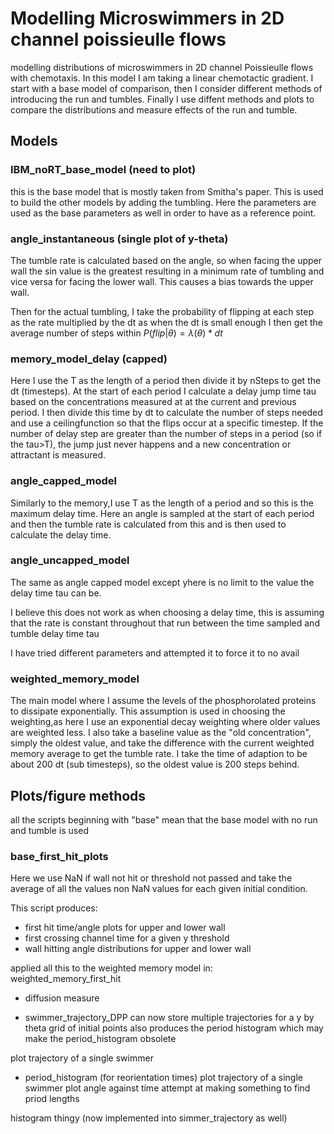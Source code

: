 # Modelling Microswimmers in 2D channel poissieulle flows
modelling distributions of microswimmers in 2D channel 
Poissieulle flows with chemotaxis. In this model I am taking a linear
chemotactic gradient. I start with a base model of comparison, then I 
consider different methods of introducing the run and tumbles. Finally 
I use diffent methods and plots to compare the distributions and measure 
effects of the run and tumble.

## Models
### IBM_noRT_base_model (need to plot)
this is the base model that is mostly taken from Smitha's
paper. This is used to build the other models by adding the
tumbling. Here the parameters are used as the base parameters
as well in order to have as a reference point.

### angle_instantaneous (single plot of y-theta)
The tumble rate is calculated based on the angle, so when facing
the upper wall the sin value is the greatest resulting in a 
minimum rate of tumbling and vice versa for facing the lower wall.
This causes a bias towards the upper wall.

Then for the actual tumbling, I take the probability of flipping 
at each step as the rate multiplied by the dt as when the dt is 
small enough I then get the average number of steps within 
$P(flip|\theta) = \lambda(\theta) * dt$

### memory_model_delay (capped)
Here I use the T as the length of a period then divide it by 
nSteps to get the dt (timesteps). At the start of each period
I calculate a delay jump time tau based on the concentrations 
measured at at the current and previous period. I then divide 
this time by dt to calculate the number of steps needed and use 
a ceilingfunction so that the flips occur at a specific timestep. 
If the number of delay step are greater than the number of steps 
in a period (so if the tau>T), the jump just never happens and 
a new concentration or attractant is measured.

### angle_capped_model
Similarly to the memory,I use T as the length of a period and so
this is the maximum delay time. Here an angle is sampled at the 
start of each period and then the tumble rate is calculated from
this and is then used to calculate the delay time.

### angle_uncapped_model
The same as angle capped model except yhere is no limit to the 
value the delay time tau can be.

I believe this does not work as when choosing a delay time, this
is assuming that the rate is constant throughout that run between
the time sampled and tumble delay time tau

I have tried different parameters and attempted it to force
it to no avail

### weighted_memory_model
The main model where I assume the levels of the phosphorolated 
proteins to dissipate exponentially. This assumption is used
in choosing the weighting,as here I use an exponential decay 
weighting where older values are weighted less. I also take
a baseline value as the "old concentration", simply the oldest 
value, and take the difference with the current weighted memory 
average to get the tumble rate. I take the time of adaption to
be about 200 dt (sub timesteps), so the oldest value is 200
steps behind.

## Plots/figure methods
all the scripts beginning with "base" mean that the base 
model with no run and tumble is used

### base_first_hit_plots
Here we use NaN if wall not hit or threshold not passed and take
the average of all the values non NaN values for each given initial
condition.

This script produces:
- first hit time/angle plots for upper and lower wall
- first crossing channel time for a given y threshold
- wall hitting angle distributions for upper and lower wall

applied all this to the weighted memory model in:
weighted_memory_first_hit




- diffusion measure

- swimmer_trajectory_DPP
can now store multiple trajectories for 
a y by theta grid of initial points
also produces the period histogram which
may make the period_histogram obsolete

plot trajectory of a single swimmer


- period_histogram  (for reorientation times)
plot trajectory of a single swimmer
plot angle against time
attempt at making something to find priod lengths

histogram thingy (now implemented into simmer_trajectory as well)


